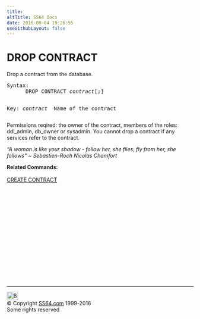 ```yaml
---
title:
altTitle: SS64 Docs
date: 2016-09-04 19:26:55
useGithubLayout: false
---
```

<!-- #BeginLibraryItem "/Library/head_sql.lbi" --><!-- #EndLibraryItem --><h1>DROP CONTRACT </h1>
<p>Drop a contract from the database.</p>
<pre>Syntax:
      DROP CONTRACT <i>contract</i>[;]

Key:<i>
    contract </i>    Name of the contract</pre>
<p>Permissions reqired: the owner of the contract, members of the roles: ddl_admin, db_owner or sysadmin. You cannot drop a contract if any services refer to the contract.</p>
<p class="quote"><i>“A woman is like your shadow - follow her, she flies; 
fly from her, she follows" ~ Sebastien-Roch Nicolas Chamfort </i></p>
<p><b>Related  Commands:</b><br>
  <br>
  <a href="contract_c.html">CREATE CONTRACT</a></p><!-- #BeginLibraryItem "/Library/foot_sql.lbi" --><p>
<!-- ss64-sql -->
<ins class="adsbygoogle" style="display:inline-block;width:300px;height:250px" data-ad-client="ca-pub-6140977852749469" data-ad-slot="6953563613"></ins>
<script>
(adsbygoogle = window.adsbygoogle || []).push({});
</script></p>
<hr>
<div id="bl" class="footer"><a href="contract_d.html#"><img src="../images/top.png" width="30" height="22" alt="Back to the Top"></a></div>
<div id="br" class="footer, tagline">© Copyright <a href="../index.html">SS64.com</a> 1999-2016<br>
Some rights reserved</div><!-- #EndLibraryItem -->


